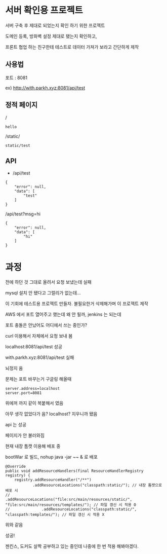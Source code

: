 # 서버 확인용 프로젝트

서버 구축 후 제대로 되었는지 확인 하기 위한 프로젝트

도메인 등록, 방화벽 설정 제대로 됐는지 확인하고,

프론트 협업 하는 친구한테 테스트로 데이터 가져가 보라고 간단하게 제작

## 사용법

포트 : 8081

ex) http://with.parkh.xyz:8081/api/test

## 정적 페이지

/

```
hello
```

/static/

```
static/test
```

## API

* /api/test

```
{
    "error": null,
    "data": [
        "test"
    ]
}
```

/api/test?msg=hi

```
{
    "error": null,
    "data": [
        "hi"
    ]
}
```

# 과정

전에 하던 것 그대로 올려서 요청 보냈는데 실패

mysql 설치 안 됐다고 그럴리가 없는데...

이 기회에 테스트용 프로젝트 만들자. 불필요한거 삭제해가며 이 프로젝트 제작

AWS 에서 포트 열어주고 했는데 왜 안 될까, jenkins 는 되는데

포트 충돌은 안났어도 어디에서 쓰는 중인가?

curl 이용해서 자체에서 요청 보내 봄

localhost:8081/api/test 성공

with.parkh.xyz:8081/api/test 실패

뇌정지 옴

문제는 포트 바꾸는거 구글링 해올때

```
server.address=localhost
server.port=8081
```

위에꺼 까지 같이 복붙해서 였음

아무 생각 없었다가 음? localhost? 지우니까 됐음

api 는 성공

페이지가 안 불러와짐

현재 내장 톰캣 이용해 배포 중

bootWar 로 빌드, nohup java -jar ~~ & 로 배포

```
@Override
public void addResourceHandlers(final ResourceHandlerRegistry registry) {
    registry.addResourceHandler("/**")
            .addResourceLocations("classpath:static/"); // 내장 톰캣으로 배포 시
//              .addResourceLocations("file:src/main/resources/static/", "file:src/main/resources/templates/"); // 파일 갱신 시 적용 O
//              .addResourceLocations("classpath:static/", "classpath:templates/"); // 파일 갱신 시 적용 X
```

위와 같음

성공!

젠킨스, 도커도 살짝 공부하고 있는 중인데 나중에 한 번 적용 해봐야겠다.